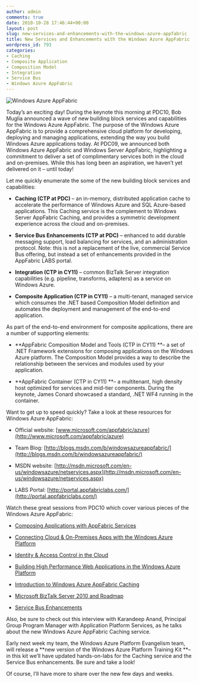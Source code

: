 ```yaml
---
author: admin
comments: true
date: 2010-10-28 17:46:44+00:00
layout: post
slug: new-services-and-enhancements-with-the-windows-azure-appfabric
title: New Services and Enhancements with the Windows Azure AppFabric
wordpress_id: 793
categories:
- Caching
- Composite Application
- Composition Model
- Integration
- Service Bus
- Windows Azure AppFabric
---
```


 

![Windows Azure AppFabric](https://wadewegner.blob.core.windows.net/wordpress/2010/10/image1.png)

Today’s an exciting day! During the keynote this morning at PDC10, Bob Muglia announced a wave of new building block services and capabilities for the Windows Azure AppFabric. The purpose of the Windows Azure AppFabric is to provide a comprehensive cloud platform for developing, deploying and managing applications, extending the way you build Windows Azure applications today. At PDC09, we announced both Windows Azure AppFabric and Windows Server AppFabric, highlighting a commitment to deliver a set of complimentary services both in the cloud and on-premises. While this has long been an aspiration, we haven’t yet delivered on it – until today!

 

Let me quickly enumerate the some of the new building block services and capabilities: 

 

  
  * **Caching (CTP at PDC)** – an in-memory, distributed application cache to accelerate the performance of Windows Azure and SQL Azure-based applications. This Caching service is the complement to Windows Server AppFabric Caching, and provides a symmetric development experience across the cloud and on-premises. 
   
  * **Service Bus Enhancements (CTP at PDC)** – enhanced to add durable messaging support, load balancing for services, and an administration protocol. Note: this is not a replacement of the live, commercial Service Bus offering, but instead a set of enhancements provided in the AppFabric LABS portal. 
   
  * **Integration (CTP in CY11)** – common BizTalk Server integration capabilities (e.g. pipeline, transforms, adapters) as a service on Windows Azure. 
   
  * **Composite Application (CTP in CY11)** – a multi-tenant, managed service which consumes the .NET based Composition Model definition and automates the deployment and management of the end-to-end application. 
 

As part of the end-to-end environment for composite applications, there are a number of supporting elements:

 

  
  * **AppFabric Composition Model and Tools (CTP in CY11) **– a set of .NET Framework extensions for composing applications on the Windows Azure platform. The Composition Model provides a way to describe the relationship between the services and modules used by your application. 
   
  * **AppFabric Container (CTP in CY11) **– a multitenant, high density host optimized for services and mid-tier components. During the keynote, James Conard showcased a standard, .NET WF4 running in the container. 
 

Want to get up to speed quickly? Take a look at these resources for Windows Azure AppFabric:

 

  
  * Official website: [www.microsoft.com/appfabric/azure](http://www.microsoft.com/appfabric/azure)
   
  * Team Blog: [http://blogs.msdn.com/b/windowsazureappfabric/](http://blogs.msdn.com/b/windowsazureappfabric/)
   
  * MSDN website: [http://msdn.microsoft.com/en-us/windowsazure/netservices.aspx](http://msdn.microsoft.com/en-us/windowsazure/netservices.aspx)
   
  * LABS Portal: [http://portal.appfabriclabs.com/](http://portal.appfabriclabs.com/)
 

Watch these great sessions from PDC10 which cover various pieces of the Windows Azure AppFabric:

 

  
  * [Composing Applications with AppFabric Services](http://player.microsoftpdc.com/Session/c3c5f2d9-0481-4be1-9742-4dfa4de184d0)
   
  * [Connecting Cloud & On-Premises Apps with the Windows Azure Platform](http://player.microsoftpdc.com/Session/fe7e140b-de62-4768-9306-23d0bdcabc5c)
   
  * [Identity & Access Control in the Cloud](http://player.microsoftpdc.com/Session/0099d03d-bbc4-4612-87e1-f7d4da8b8a78)
   
  * [Building High Performance Web Applications in the Windows Azure Platform](http://player.microsoftpdc.com/Session/1b08b109-c959-4470-961b-ebe8840eeb84)
   
  * [Introduction to Windows Azure AppFabric Caching](http://player.microsoftpdc.com/Session/1f607983-c6eb-4d9f-b644-55247e8adda6)
   
  * [Microsoft BizTalk Server 2010 and Roadmap](http://player.microsoftpdc.com/Session/3ca2a630-f859-4589-8a6b-33009b5e963b)
   
  * [Service Bus Enhancements](http://player.microsoftpdc.com/Session/1f7d009e-29cb-4a15-a1bf-91ffd115c54d)
 

Also, be sure to check out this interview with Karandeep Anand, Principal Group Program Manager with Application Platform Services, as he talks about the new Windows Azure AppFabric Caching service.

Early next week my team, the Windows Azure Platform Evangelism team, will release a **new version of the Windows Azure Platform Training Kit **– in this kit we’ll have updated hands-on-labs for the Caching service and the Service Bus enhancements. Be sure and take a look!

 

Of course, I’ll have more to share over the new few days and weeks.
